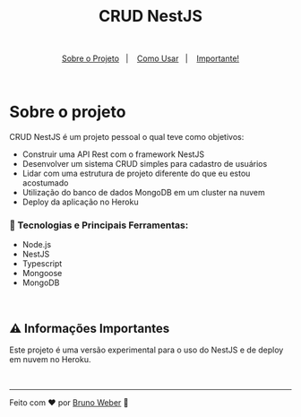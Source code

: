 
<br>

<h1 align="center">
CRUD NestJS
</h1>

<br>

<p align="center">
  <a href="#sobre-o-projeto">Sobre o Projeto</a>&nbsp;&nbsp;&nbsp;|&nbsp;&nbsp;&nbsp;
  <a href="#information_source-como-usar">Como Usar</a>&nbsp;&nbsp;&nbsp;|&nbsp;&nbsp;&nbsp;
  <a href="#warning-informações-importantes">Importante!</a>
</p>

<br>

# Sobre o projeto

CRUD NestJS é um projeto pessoal o qual teve como objetivos:

- Construir uma API Rest com o framework NestJS
- Desenvolver um sistema CRUD simples para cadastro de usuários
- Lidar com uma estrutura de projeto diferente do que eu estou acostumado
- Utilização do banco de dados MongoDB em um cluster na nuvem 
- Deploy da aplicação no Heroku

### :rocket: Tecnologias e Principais Ferramentas:

- Node.js
- NestJS
- Typescript
- Mongoose
- MongoDB

<br>

## :warning: Informações Importantes

Este projeto é uma versão experimental para o uso do NestJS e de deploy em nuvem no Heroku.

<br>

---

Feito com ♥ por [Bruno Weber](https://brunoweber.com.br) :wave:
